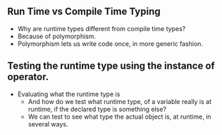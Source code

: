 ## Run Time vs Compile Time Typing
- Why are runtime types different from compile time types?
- Because of polymorphism.
- Polymorphism lets us write code once, in more generic fashion.

## Testing the runtime type using the instance of operator.
- Evaluating what the runtime type is
  - And how do we test what runtime type, of a variable really is at runtime, if the declared type is something else?
  - We can test to see what type the actual object is, at runtime, in several ways.